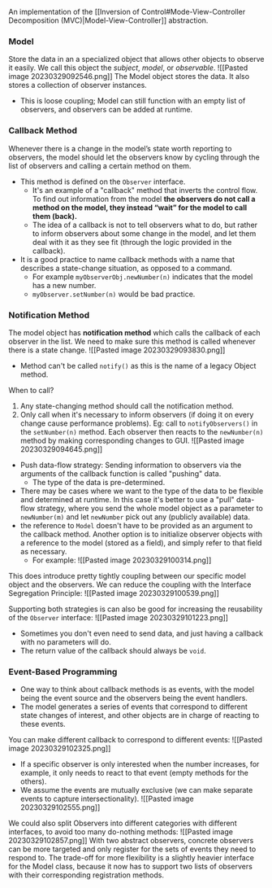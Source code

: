 An implementation of the [[Inversion of Control#Mode-View-Controller Decomposition (MVC)|Model-View-Controller]] abstraction. 

### Model
Store the data in an a specialized object that allows other objects to observe it easily. We call this object the *subject*, *model*, or *observable*. 
![[Pasted image 20230329092546.png]]
The Model object stores the data. It also stores a collection of observer instances. 
- This is loose coupling; Model can still function with an empty list of observers, and observers can be added at runtime. 

### Callback Method
Whenever there is a change in the model’s state worth reporting to observers, the model should let the observers know by cycling through the list of observers and calling a certain method on them.
- This method is defined on the `Observer` interface. 
	- It's an example of a "callback" method that inverts the control flow. To find out information from the model **the observers do not call a method on the model, they instead “wait” for the model to call them (back).**
	- The idea of a callback is not to tell observers what to do, but rather to inform observers about some change in the model, and let them deal with it as they see fit (through the logic provided in the callback).
- It is a good practice to name callback methods with a name that describes a state-change situation, as opposed to a command. 
	- For example `myObserverObj.newNumber(n)` indicates that the model has a new number. 
	- `myObserver.setNumber(n)` would be bad practice. 

### Notification Method
The model object has **notification method** which calls the callback of each observer in the list. We need to make sure this method is called whenever there is a state change. 
![[Pasted image 20230329093830.png]]
- Method can't be called `notify()` as this is the name of a legacy Object method. 

When to call?
1. Any state-changing method should call the notification method. 
2. Only call when it's necessary to inform observers (if doing it on every change cause performance problems).
Eg: call to `notifyObservers()` in the `setNumber(n)` method. Each observer then reacts to the `newNumber(n)` method by making corresponding changes to GUI. 
![[Pasted image 20230329094645.png]]

- Push data-flow strategy: Sending information to observers via the arguments of the callback function is called "pushing" data. 
	- The type of the data is pre-determined. 
- There may be cases where we want to the type of the data to be flexible and determined at runtime. In this case it's better to use a "pull" data-flow strategy, where you send the whole model object as a parameter to `newNumber(m)` and let `newNumber` pick out any (publicly available) data. 
- the reference to `Model` doesn't have to be provided as an argument to the callback method. Another option is to initialize observer objects with a reference to the model (stored as a field), and simply refer to that field as necessary.
	- For example: 
![[Pasted image 20230329100314.png]]

This does introduce pretty tightly coupling between our specific model object and the observers. We can reduce the coupling with the Interface Segregation Principle:
![[Pasted image 20230329100539.png]]

Supporting both strategies is can also be good for increasing the reusability of the `Observer` interface:
![[Pasted image 20230329101223.png]]

- Sometimes you don't even need to send data, and just having a callback with no parameters will do. 
- The return value of the callback should always be `void`. 

### Event-Based Programming
- One way to think about callback methods is as events, with the model being the event source and the observers being the event handlers. 
- The model generates a series of events that correspond to different state changes of interest, and other objects are in charge of reacting to these events.

You can make different callback to correspond to different events:
![[Pasted image 20230329102325.png]]
- If a specific observer is only interested when the number increases, for example, it only needs to react to that event (empty methods for the others). 
- We assume the events are mutually exclusive (we can make separate events to capture intersectionality). 
![[Pasted image 20230329102555.png]]

We could also split Observers into different categories with different interfaces, to avoid too many do-nothing methods:
![[Pasted image 20230329102857.png]]
With two abstract observers, concrete observers can be more targeted and only register for the sets of events they need to respond to. The trade-off for more flexibility is a slightly heavier interface for the Model class, because it now has to support two lists of observers with their corresponding registration methods.
